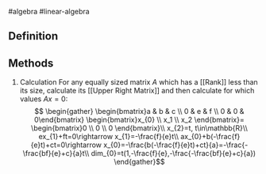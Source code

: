 #algebra 
#linear-algebra 
## Definition
## Methods
1. Calculation
For any equally sized matrix $A$ which has a [[Rank]] less than its size, calculate its [[Upper Right Matrix]] and then calculate for which values $Ax=0$: $$
\begin{gather}
\begin{bmatrix}a & b & c \\ 0 & e & f  \\ 0 & 0 & 0\end{bmatrix}
\begin{bmatrix}x_{0} \\ x_1 \\ x_2 \end{bmatrix}=
\begin{bmatrix}0 \\ 0 \\ 0 \end{bmatrix}\\
x_{2}=t, t\in\mathbb{R}\\
ex_{1}+ft=0\rightarrow x_{1}=-\frac{f}{e}t\\
ax_{0}+b(-\frac{f}{e}t)+ct=0\rightarrow x_{0}=-\frac{b(-\frac{f}{e}t)+ct}{a}=-\frac{-\frac{bf}{e}+c}{a}t\\
dim_{0}=t(1,-\frac{f}{e},-\frac{-\frac{bf}{e}+c}{a})
\end{gather}$$ 